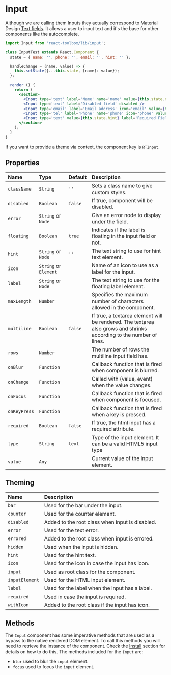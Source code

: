 # Input

Although we are calling them Inputs they actually correspond to Material Design [Text fields](https://material.google.com/components/text-fields.html). It allows a user to input text and it's the base for other components like the autocomplete.

<!-- example -->
```jsx
import Input from 'react-toolbox/lib/input';

class InputTest extends React.Component {
  state = { name: '', phone: '', email: '', hint: '' };

  handleChange = (name, value) => {
    this.setState({...this.state, [name]: value});
  };

  render () {
    return (
      <section>
        <Input type='text' label='Name' name='name' value={this.state.name} onChange={this.handleChange.bind(this, 'name')} maxLength={16 } />
        <Input type='text' label='Disabled field' disabled />
        <Input type='email' label='Email address' icon='email' value={this.state.email} onChange={this.handleChange.bind(this, 'email')} />
        <Input type='tel' label='Phone' name='phone' icon='phone' value={this.state.phone} onChange={this.handleChange.bind(this, 'phone')} />
        <Input type='text' value={this.state.hint} label='Required Field' hint='With Hint' required onChange={this.handleChange.bind(this, 'hint')} icon={<span>J</span>} />
      </section>
    );
  }
}
```

If you want to provide a theme via context, the component key is `RTInput`.

## Properties

| Name            | Type                    | Default         | Description|
|:-----|:-----|:-----|:-----|
| `className`     | `String`                | `''`            | Sets a class name to give custom styles.|
| `disabled`      | `Boolean`               | `false`         | If true, component will be disabled.|
| `error`         | `String` or `Node`      |                 | Give an error node to display under the field.|
| `floating`      | `Boolean`               | `true`          | Indicates if the label is floating in the input field or not.|
| `hint`          | `String` or `Node`      | `''`            | The text string to use for hint text element.|
| `icon`          | `String` or `Element`   |                 | Name of an icon to use as a label for the input.|
| `label`         | `String` or `Node`      |                 | The text string to use for the floating label element.|
| `maxLength`     | `Number`                |                 | Specifies the maximum number of characters allowed in the component.|
| `multiline`     | `Boolean`               | `false`         | If true, a textarea element will be rendered. The textarea also grows and shrinks according to the number of lines.|
| `rows`          | `Number`                |                 | The number of rows the multiline input field has.|
| `onBlur`        | `Function`              |                 | Callback function that is fired when component is blurred.|
| `onChange`      | `Function`              |                 | Called with (value, event) when the value changes.|
| `onFocus`       | `Function`              |                 | Callback function that is fired when component is focused.|
| `onKeyPress`    | `Function`              |                 | Callback function that is fired when a key is pressed.|
| `required`      | `Boolean`               | `false`         | If true, the html input has a required attribute.|
| `type`          | `String`                | `text`          | Type of the input element. It can be a valid HTML5 input type|
| `value`         | `Any`                   |                 | Current value of the input element.|

## Theming

| Name       | Description|
|:-----------|:-----------|
| `bar`     | Used for the bar under the input.|
| `counter` | Used for the counter element.|
| `disabled` | Added to the root class when input is disabled.|
| `error` | Used for the text error.|
| `errored` | Added to the root class when input is errored.|
| `hidden` | Used when the input is hidden.|
| `hint` | Used for the hint text.|
| `icon`   | Used for the icon in case the input has icon.|
| `input` | Used as root class for the component.|
| `inputElement` | Used for the HTML input element.|
| `label` | Used for the label when the input has a label.|
| `required` | Used in case the input is required.|
| `withIcon` | Added to the root class if the input has icon.|

## Methods

The `Input` component has some imperative methods that are used as a bypass to the native rendered DOM element. To call this methods you will need to retrieve the instance of the component. Check the [Install](http://react-toolbox.com/#/install) section for details on how to do this. The methods included for the `Input` are:

- `blur` used to blur the `input` element.
- `focus` used to focus the `input` element.
